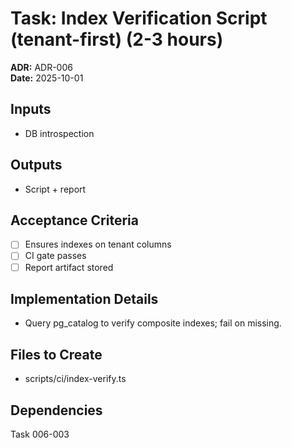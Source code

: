 # Task: Index Verification Script (tenant-first) (2-3 hours)
**ADR:** ADR-006  
**Date:** 2025-10-01

## Inputs
- DB introspection

## Outputs
- Script + report

## Acceptance Criteria
- [ ] Ensures indexes on tenant columns
- [ ] CI gate passes
- [ ] Report artifact stored

## Implementation Details
- Query pg_catalog to verify composite indexes; fail on missing.

## Files to Create
- scripts/ci/index-verify.ts

## Dependencies
Task 006-003
